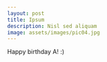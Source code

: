 ```yaml
---
layout: post
title: Ipsum
description: Nisl sed aliquam
image: assets/images/pic04.jpg
---
```


Happy birthday A! :)
